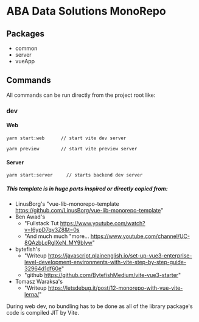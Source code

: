 # ABA Data Solutions MonoRepo

## Packages
* common
* server
* vueApp

## Commands
All commands can be run directly from the project root like:

### dev

#### Web
```
yarn start:web      // start vite dev server 
```
```
yarn preview        // start vite preview server
```

#### Server
```
yarn start:server     // starts backend dev server
```

##### This template is in huge parts inspired or directly copied from:
* LinusBorg's "vue-lib-monorepo-template <https://github.com/LinusBorg/vue-lib-monorepo-template>"
* Ben Awad's 
    * "Fullstack Tut <https://www.youtube.com/watch?v=I6ypD7qv3Z8&t=0s>
    * "And much much "more... <https://www.youtube.com/channel/UC-8QAzbLcRglXeN_MY9blyw>"
* bytefish's 
    * "Writeup <https://javascript.plainenglish.io/set-up-vue3-enterprise-level-development-environments-with-vite-step-by-step-guide-32964d1df60e>"
    * "github <https://github.com/BytefishMedium/vite-vue3-starter>"
* Tomasz Waraksa's
    * "Writeup <https://letsdebug.it/post/12-monorepo-with-vue-vite-lerna/>"

During web dev, no bundling has to be done as all of the library package's code is compiled JIT by Vite.

